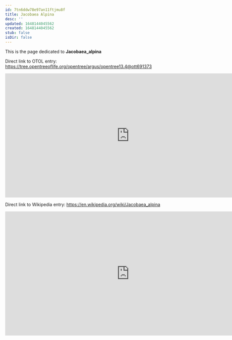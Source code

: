 ```yaml
---
id: 7tn6ddw78e97an11ftjmu8f
title: Jacobaea Alpina
desc: ''
updated: 1648144045562
created: 1648144045562
stub: false
isDir: false
---
```

This is the page dedicated to **Jacobaea_alpina**


Direct link to OTOL entry: https://tree.opentreeoflife.org/opentree/argus/opentree13.4@ott691373



<html>
    <body>
    <iframe src="https://tree.opentreeoflife.org/opentree/argus/opentree13.4@ott691373"
    width="800" height="400" frameborder="0" allowfullscreen> </iframe>
    </body>
</html>
    


Direct link to Wikipedia entry: https://en.wikipedia.org/wiki/Jacobaea_alpina



<html>
    <body>
    <iframe src="https://en.wikipedia.org/wiki/Jacobaea_alpina"
    width="800" height="400" frameborder="0" allowfullscreen> </iframe>
    </body>
</html>
    
